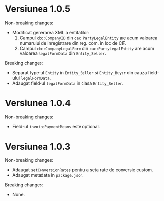 # Versiunea 1.0.5

Non-breaking changes:

- Modificat generarea XML a entitatilor:
  1. Campul `cbc:CompanyID` din `cac:PartyLegalEntity` are acum valoarea numarului de inregistrare din reg. com. in loc de CIF.
  2. Campul `cbc:CompanyLegalForm` din `cac:PartyLegalEntity` are acum valoarea `legalFormData` din `Entity_Seller`.

Breaking changes:

- Separat type-ul `Entity` in `Entity_Seller` si `Entity_Buyer` din cauza field-ului `legalFormData`.
- Adaugat field-ul `legalFormData` in clasa `Entity_Seller`.

# Versiunea 1.0.4

Non-breaking changes:

- Field-ul `invoicePaymentMeans` este optional.

# Versiunea 1.0.3

Non-breaking changes:

- Adaugat `setConversionRates` pentru a seta rate de conversie custom.
- Adaugat metadata in `package.json`.

Breaking changes:

- None.
